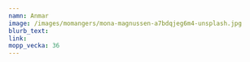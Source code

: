 ```yaml
---
namn: Anmar
image: /images/momangers/mona-magnussen-a7bdqjeg6m4-unsplash.jpg
blurb_text:
link:
mopp_vecka: 36
---
```

